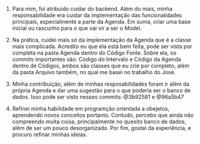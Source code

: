 1. Para mim, foi atribuido cuidar do backend. Além do mais, minha responsabilidade era cuidar da implementação das funcionalidades principais, especialmente a parte da Agenda.
   Em suma, criar uma base inicial ou rascunho para o que vai vir a ser o Model.

2. Na prática, cuidei mais só da implementação da Agenda que é a classe mais complicada. Acredito eu que ela está bem feita, pode ser vista por completa na pasta Agenda dentro do Código Fonte.
   Sobre ela, os commits importantes são: Código do Intervalo e Código da Agenda dentro de Códigos, ambos são classes que eu crie por completo, além da pasta Arquivo também, no qual me basei no
   trabalho do José.

3. Minha contribuição, além de minhas resposabilidades foram ir além da própria Agenda e dar uma sugestão para o que poderia ser o banco de dados. Isso pode ser visto nesses commits: @3b92581 e @96a5b47

4. Refinei minha habilidade em programção orientada a obejetos, aprendendo novos conceitos portanto. Contudo, percebo que ainda não compreendo muita coisa, principalmente no quesito banco de dados,
   além de ser um pouco desorganizado. Por fim, gostei da experiência, e procuro refinar minhas ideias.
